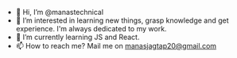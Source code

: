 - 👋 Hi, I’m @manastechnical
- 👀 I’m interested in learning new things, grasp knowledge and get experience. I'm always dedicated to my work.
- 🌱 I’m currently learning JS and React.
- 📫 How to reach me? Mail me on manasjagtap20@gmail.com

<!---
manastechnical/manastechnical is a ✨ special ✨ repository because its `README.md` (this file) appears on your GitHub profile.
You can click the Preview link to take a look at your changes.
--->
